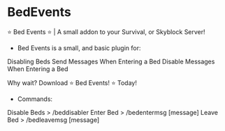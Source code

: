 # BedEvents
⭐ Bed Events ⭐ | A small addon to your Survival, or Skyblock Server!

- Bed Events is a small, and basic plugin for:

Disabling Beds
Send Messages When Entering a Bed
Disable Messages When Entering a Bed

Why wait? Download ⭐ Bed Events! ⭐ Today!

- Commands:

Disable Beds > /beddisabler
Enter Bed > /bedentermsg [message]
Leave Bed > /bedleavemsg [message]
